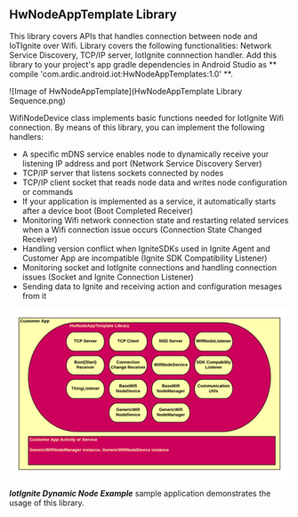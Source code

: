 ## HwNodeAppTemplate Library

This library covers APIs that handles connection between node and IoTIgnite over Wifi.
Library covers the following functionalities: Network Service Discovery, TCP/IP server, IotIgnite connnection handler.
Add this library to your project's app gradle dependencies in Android Studio as ** compile 'com.ardic.android.iot:HwNodeAppTemplates:1.0' **.

![Image of HwNodeAppTemplate](HwNodeAppTemplate Library Sequence.png)

WifiNodeDevice class implements basic functions needed for IotIgnite Wifi connection. By means of this library, you can implement the following handlers:
 - A specific mDNS service enables node to dynamically receive your listening IP address and port (Network Service Discovery Server)
 - TCP/IP server that listens sockets connected by nodes 
 - TCP/IP client socket that reads node data and writes node configuration or commands
 - If your application is implemented as a service, it automatically starts after a device boot (Boot Completed Receiver)
 - Monitoring Wifi network connection state and restarting related services when a Wifi connection issue occurs (Connection State Changed Receiver)
 - Handling version conflict when IgniteSDKs used in Ignite Agent and Customer App are incompatible (Ignite SDK Compatibility Listener)
 - Monitoring socket and IotIgnite connections and handling connection issues (Socket and Ignite Connection Listener)
 - Sending data to Ignite and receiving action and configuration mesages from it



![Image of HwNodeAppTemplate](hwNodeAppTemplateComponents.png)


_**IotIgnite Dynamic Node Example**_ sample application demonstrates the usage of this library.
